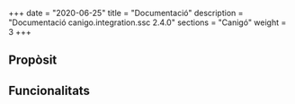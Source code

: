 +++
date        = "2020-06-25"
title       = "Documentació"
description = "Documentació canigo.integration.ssc 2.4.0"
sections    = "Canigó"
weight      = 3
+++

## Propòsit



## Funcionalitats
